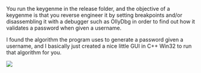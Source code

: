<p>You run the keygenme in the release folder, and the objective of a keygenme is that you reverse engineer it by setting breakpoints and/or disassembling it with a debugger such as OllyDbg in order to find out how it validates a password when given a username.</p>

I found the algorithm the program uses to generate a password given a username, and I basically just created a nice little GUI in C++ Win32 to run that algorithm for you.

<img src="https://d26dzxoao6i3hh.cloudfront.net/items/3A2B1r3X1u0f1U280s1C/keygen.PNG">
